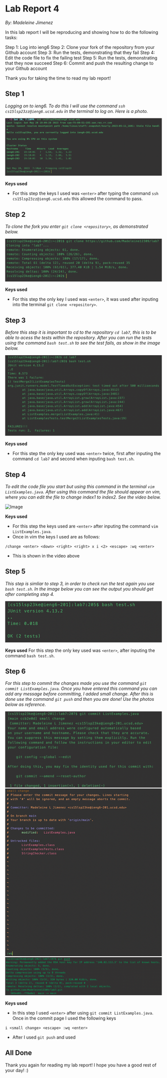# Lab Report 4
*By: Madeleine Jimenez*

In this lab report I will be reproducing and showing how to do the following tasks:

Step 1: Log into ieng6
Step 2: Clone your fork of the repository from your Github account
Step 3: Run the tests, demonstrating that they fail
Step 4: Edit the code file to fix the failing test
Step 5: Run the tests, demonstrating that they now succeed
Step 6: Commit and push the resulting change to your Github account

Thank you for taking the time to read my lab report!

## Step 1

*Logging on to ieng6. To do this I will use the command `ssh cs15lsp23zz@ieng6.ucsd.edu` in the terminal to log on. Here is a photo.*

![Image](ieng6_login.png)

**Keys used**
* For this step the keys I used was `<enter>` after typing the command `ssh cs15lsp23zz@ieng6.ucsd.edu` this allowed 
the command to pass. 

## Step 2

*To clone the fork you enter `git clone <repository>`, as demonstrated below.*

![Image](git_clone.png)

**Keys used**
* For this step the only key I used was `<enter>`, it was used after inputing into the terminal `git clone <repository>`.

## Step 3

*Before this step it is important to cd to the repository `cd lab7`, this is to be able to acess the tests within the repository.
After you can run the tests using the command `bash test.sh` to see the test fails, as show in the image below.*

![Image](test_fail_lab7.png)

**Keys used**
* For this step the only key used was `<enter>` twice, first after inputing the command `cd lab7` and second when inputing `bash test.sh`.

## Step 4

*To edit the code file you start but using this command in the terminal `vim ListExamples.java`. After using this command the file should 
appear on vim, where you can edit the file to change index1 to index2. See the video below.*

![Image](vim_recording.png)

**Keys used**
* For this step the keys used are `<enter>` after inputing the command `vim ListExamples.java`. 
* Once in vim the keys I used are as follows:
```
/change <enter> <down> <right> <right> x i <2> <escape> :wq <enter>
```
* This is shown in the video above

## Step 5

*This step is simliar to step 3, in order to check run the test again you use `bash test.sh`. 
 In the image below you can see the output you should get after completing step 4.*

![Image](test_pass_lab7.png)

**Keys used**
For this step the only key used was `<enter>`, after inputing the command `bash test.sh`.

## Step 6

*For this step to commit the changes made you use the command `git commit ListExamples.java`.
Once you have entered this command you can add any message before committing, I added small change. 
After this is done use the command `git push` and then you are done! Use the photos below as reference.*

![Image](output_commit.png)
![Image](commit_add_comment.png)
![Image](git_push.png)

**Keys used**
* In this step I used `<enter>` after using `git commit ListExamples.java`. Once in the commit page I used the following keys 
```
i <small change> <escape> :wq <enter>
```
* After I used `git push` and used <enter>
  
## All Done

Thank you again for reading my lab report! I hope you have a good rest of your day! :)
